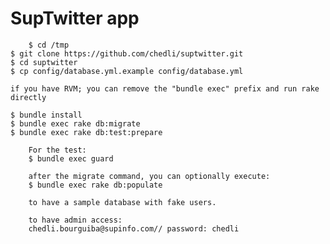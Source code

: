 # SupTwitter app

		$ cd /tmp
    $ git clone https://github.com/chedli/suptwitter.git
    $ cd suptwitter
    $ cp config/database.yml.example config/database.yml
    
    if you have RVM; you can remove the "bundle exec" prefix and run rake directly
    
    $ bundle install
    $ bundle exec rake db:migrate
    $ bundle exec rake db:test:prepare
    
		For the test:
		$ bundle exec guard

		after the migrate command, you can optionally execute:
		$ bundle exec rake db:populate

		to have a sample database with fake users.
		
		to have admin access:
		chedli.bourguiba@supinfo.com// password: chedli